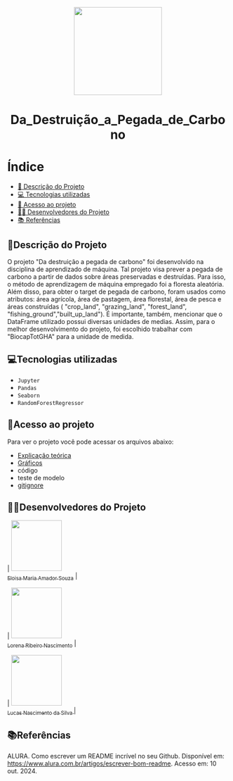 <p align="center">
    <img src="https://github.com/user-attachments/assets/8450d746-08ba-4acd-8adb-81e05cc6caab" width="200" height="200" />
</p>

<h1 align="center"> Da_Destruição_a_Pegada_de_Carbono </h1>

# Índice 

* [📝 Descrição do Projeto](#descrição-do-projeto)
* [💻 Tecnologias utilizadas](#tecnologias-utilizadas)
* [📁 Acesso ao projeto](#acesso-ao-projeto)
* [🧑‍💻 Desenvolvedores do Projeto](#desenvolvedores-do-projeto)
* [📚 Referências](#referências)

## 📝Descrição do Projeto

O projeto "Da destruição a pegada de carbono" foi desenvolvido na disciplina de aprendizado de máquina. Tal projeto visa prever a pegada de carbono a partir de dados sobre áreas preservadas e destruídas. Para isso, o método de aprendizagem de máquina empregado foi a floresta aleatória. Além disso, para obter o target de pegada de carbono, foram usados como atributos: área agrícola, área de pastagem, área florestal, área de pesca e áreas construídas ( "crop_land", "grazing_land", "forest_land", "fishing_ground","built_up_land"). É importante, também, mencionar que o DataFrame utilizado possui diversas unidades de medias. Assim, para o melhor desenvolvimento do projeto, foi escolhido trabalhar com "BiocapTotGHA" para a unidade de medida.

## 💻Tecnologias utilizadas

- `Jupyter`
- `Pandas`
- `Seaborn`
- `RandomForestRegressor`

## 📁Acesso ao projeto

Para ver o projeto você pode acessar os arquivos abaixo:
- [Explicação teórica](https://github.com/Lorena881/Da_Destruicao_a_Pegada_de_Carbono/blob/main/Explica%C3%A7%C3%A3o%20te%C3%B3rica) 
- [Gráficos](https://github.com/Lorena881/Da_Destruicao_a_Pegada_de_Carbono/blob/main/Gr%C3%A1ficos)
- código
- teste de modelo 
- [gitignore](https://github.com/Lorena881/Da_Destruicao_a_Pegada_de_Carbono/blob/main/.gitignore)

## 🧑‍💻Desenvolvedores do Projeto

| [<img loading="lazy" src="https://avatars.githubusercontent.com/u/172425341?s=400&u=27f1f6f0257dfea068b3b763758914d077f15952&v=4" width=115><br><sub>Eloisa Maria Amador Souza</sub>](https://github.com/settings/profile) |  

| [<img loading="lazy" src="https://avatars.githubusercontent.com/u/172424739?v=4" width=115><br><sub>Lorena Ribeiro Nascimento</sub>](https://github.com/Lorena881) |  

| [<img loading="lazy" src="https://avatars.githubusercontent.com/u/172425487?v=4" width=115><br><sub>Lucas Nascimento da Silva </sub>](https://github.com/lucasnsilva7) |  

## 📚Referências

ALURA. Como escrever um README incrível no seu Github. Disponível em: https://www.alura.com.br/artigos/escrever-bom-readme. Acesso em: 10 out. 2024.

